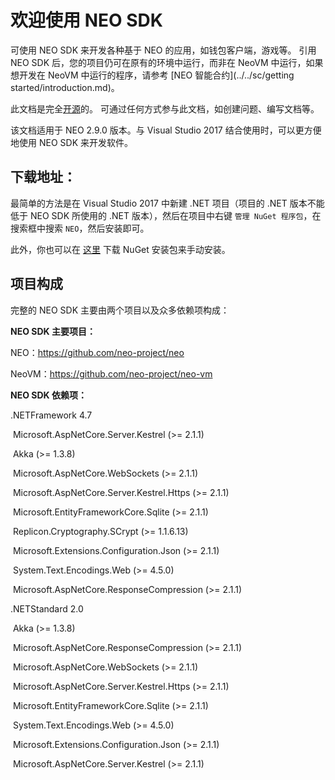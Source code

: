 # 欢迎使用 NEO SDK

可使用 NEO SDK 来开发各种基于 NEO 的应用，如钱包客户端，游戏等。 引用 NEO SDK 后，您的项目仍可在原有的环境中运行，而非在 NeoVM 中运行，如果想开发在 NeoVM 中运行的程序，请参考 [NEO 智能合约](../../sc/getting started/introduction.md)。 

此文档是完全[开源](https://github.com/neo-project/docs)的。 可通过任何方式参与此文档，如创建问题、编写文档等。

该文档适用于 NEO 2.9.0 版本。与 Visual Studio 2017 结合使用时，可以更方便地使用 NEO SDK 来开发软件。 

## 下载地址：

最简单的方法是在  Visual Studio 2017 中新建 .NET 项目（项目的 .NET 版本不能低于 NEO SDK 所使用的 .NET 版本），然后在项目中右键 `管理 NuGet 程序包`，在搜索框中搜索 `NEO`，然后安装即可。

此外，你也可以在 [这里](https://www.nuget.org/packages/Neo/2.7.1) 下载 NuGet 安装包来手动安装。

## 项目构成

完整的 NEO SDK 主要由两个项目以及众多依赖项构成：

**NEO SDK 主要项目：**

NEO：https://github.com/neo-project/neo

NeoVM：https://github.com/neo-project/neo-vm

**NEO SDK 依赖项：**

.NETFramework 4.7

​	Microsoft.AspNetCore.Server.Kestrel (>= 2.1.1)

​	Akka (>= 1.3.8)

​	Microsoft.AspNetCore.WebSockets (>= 2.1.1)

​	Microsoft.AspNetCore.Server.Kestrel.Https (>= 2.1.1)

​        Microsoft.EntityFrameworkCore.Sqlite (>= 2.1.1)

​        Replicon.Cryptography.SCrypt (>= 1.1.6.13)

​	Microsoft.Extensions.Configuration.Json (>= 2.1.1)

​	System.Text.Encodings.Web (>= 4.5.0)

​	Microsoft.AspNetCore.ResponseCompression (>= 2.1.1)

.NETStandard 2.0

​        Akka (>= 1.3.8)

​	Microsoft.AspNetCore.ResponseCompression (>= 2.1.1)

​	Microsoft.AspNetCore.WebSockets (>= 2.1.1)

​	Microsoft.AspNetCore.Server.Kestrel.Https (>= 2.1.1)

​	Microsoft.EntityFrameworkCore.Sqlite (>= 2.1.1)

​	System.Text.Encodings.Web (>= 4.5.0)

​	Microsoft.Extensions.Configuration.Json (>= 2.1.1)

​	Microsoft.AspNetCore.Server.Kestrel (>= 2.1.1)